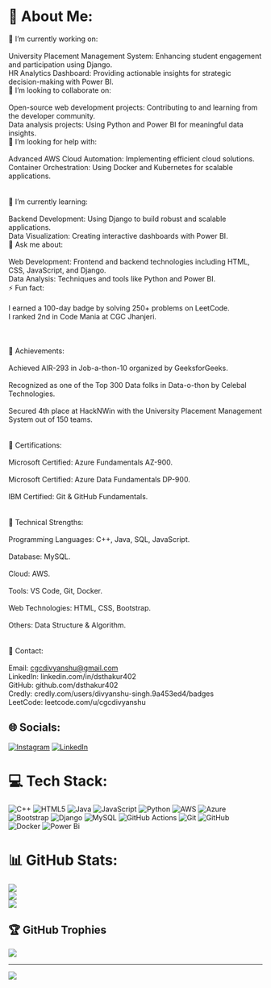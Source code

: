 # 💫 About Me:
🚀 I’m currently working on:<br><br>University Placement Management System: Enhancing student engagement and participation using Django.<br>HR Analytics Dashboard: Providing actionable insights for strategic decision-making with Power BI.<br>🤝 I’m looking to collaborate on:<br><br>Open-source web development projects: Contributing to and learning from the developer community.<br>Data analysis projects: Using Python and Power BI for meaningful data insights.<br>🌱 I’m looking for help with:<br><br>Advanced AWS Cloud Automation: Implementing efficient cloud solutions.<br>Container Orchestration: Using Docker and Kubernetes for scalable applications.<br><br><br>🧠 I’m currently learning:<br><br>Backend Development: Using Django to build robust and scalable applications.<br>Data Visualization: Creating interactive dashboards with Power BI.<br>💬 Ask me about:<br><br>Web Development: Frontend and backend technologies including HTML, CSS, JavaScript, and Django.<br>Data Analysis: Techniques and tools like Python and Power BI.<br>⚡ Fun fact:<br><br>I earned a 100-day badge by solving 250+ problems on LeetCode.<br>I ranked 2nd in Code Mania at CGC Jhanjeri.<br><br><br><br>🎯 Achievements:<br><br>Achieved AIR-293 in Job-a-thon-10 organized by GeeksforGeeks.<br><br>Recognized as one of the Top 300 Data folks in Data-o-thon by Celebal Technologies.<br><br>Secured 4th place at HackNWin with the University Placement Management System out of 150 teams.<br><br><br>📜 Certifications:<br><br>Microsoft Certified: Azure Fundamentals AZ-900.<br><br>Microsoft Certified: Azure Data Fundamentals DP-900.<br><br>IBM Certified: Git & GitHub Fundamentals.<br><br><br>🔧 Technical Strengths:<br><br>Programming Languages: C++, Java, SQL, JavaScript.<br><br>Database: MySQL.<br><br>Cloud: AWS.<br><br>Tools: VS Code, Git, Docker.<br><br>Web Technologies: HTML, CSS, Bootstrap.<br><br>Others: Data Structure & Algorithm.<br><br><br>📧 Contact:<br><br>Email: cgcdivyanshu@gmail.com<br>LinkedIn: linkedin.com/in/dsthakur402<br>GitHub: github.com/dsthakur402<br>Credly: credly.com/users/divyanshu-singh.9a453ed4/badges<br>LeetCode: leetcode.com/u/cgcdivyanshu


## 🌐 Socials:
[![Instagram](https://img.shields.io/badge/Instagram-%23E4405F.svg?logo=Instagram&logoColor=white)](https://instagram.com/i.dsthakur) [![LinkedIn](https://img.shields.io/badge/LinkedIn-%230077B5.svg?logo=linkedin&logoColor=white)](https://linkedin.com/in/dsthakur402) 

# 💻 Tech Stack:
![C++](https://img.shields.io/badge/c++-%2300599C.svg?style=for-the-badge&logo=c%2B%2B&logoColor=white) ![HTML5](https://img.shields.io/badge/html5-%23E34F26.svg?style=for-the-badge&logo=html5&logoColor=white) ![Java](https://img.shields.io/badge/java-%23ED8B00.svg?style=for-the-badge&logo=openjdk&logoColor=white) ![JavaScript](https://img.shields.io/badge/javascript-%23323330.svg?style=for-the-badge&logo=javascript&logoColor=%23F7DF1E) ![Python](https://img.shields.io/badge/python-3670A0?style=for-the-badge&logo=python&logoColor=ffdd54) ![AWS](https://img.shields.io/badge/AWS-%23FF9900.svg?style=for-the-badge&logo=amazon-aws&logoColor=white) ![Azure](https://img.shields.io/badge/azure-%230072C6.svg?style=for-the-badge&logo=microsoftazure&logoColor=white) ![Bootstrap](https://img.shields.io/badge/bootstrap-%238511FA.svg?style=for-the-badge&logo=bootstrap&logoColor=white) ![Django](https://img.shields.io/badge/django-%23092E20.svg?style=for-the-badge&logo=django&logoColor=white) ![MySQL](https://img.shields.io/badge/mysql-4479A1.svg?style=for-the-badge&logo=mysql&logoColor=white) ![GitHub Actions](https://img.shields.io/badge/github%20actions-%232671E5.svg?style=for-the-badge&logo=githubactions&logoColor=white) ![Git](https://img.shields.io/badge/git-%23F05033.svg?style=for-the-badge&logo=git&logoColor=white) ![GitHub](https://img.shields.io/badge/github-%23121011.svg?style=for-the-badge&logo=github&logoColor=white) ![Docker](https://img.shields.io/badge/docker-%230db7ed.svg?style=for-the-badge&logo=docker&logoColor=white) ![Power Bi](https://img.shields.io/badge/power_bi-F2C811?style=for-the-badge&logo=powerbi&logoColor=black)
# 📊 GitHub Stats:
![](https://github-readme-stats.vercel.app/api?username=dsthakur402&theme=dark&hide_border=false&include_all_commits=false&count_private=false)<br/>
![](https://github-readme-streak-stats.herokuapp.com/?user=dsthakur402&theme=dark&hide_border=false)<br/>
![](https://github-readme-stats.vercel.app/api/top-langs/?username=dsthakur402&theme=dark&hide_border=false&include_all_commits=false&count_private=false&layout=compact)

## 🏆 GitHub Trophies
![](https://github-profile-trophy.vercel.app/?username=dsthakur402&theme=radical&no-frame=false&no-bg=true&margin-w=4)

---
[![](https://visitcount.itsvg.in/api?id=dsthakur402&icon=0&color=0)](https://visitcount.itsvg.in)

<!-- Proudly created with GPRM ( https://gprm.itsvg.in ) -->